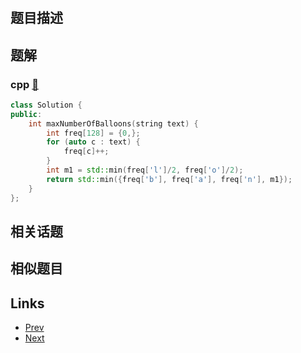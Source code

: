 
# [](https://leetcode-cn.com/problems/maximum-number-of-balloons)

## 题目描述



## 题解

### cpp [🔗](maximum-number-of-balloons.cpp) 
```cpp
class Solution {
public:
    int maxNumberOfBalloons(string text) {
        int freq[128] = {0,};
        for (auto c : text) {
            freq[c]++;
        }
        int m1 = std::min(freq['l']/2, freq['o']/2);
        return std::min({freq['b'], freq['a'], freq['n'], m1});
    }
};
```


## 相关话题



## 相似题目



## Links

- [Prev](../longest-common-subsequence/README.md) 
- [Next](../fizz-buzz-multithreaded/README.md) 

